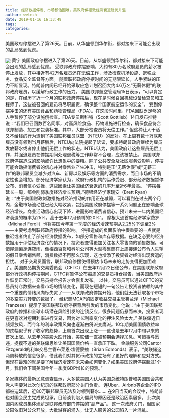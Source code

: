 ```yaml
---
title: 经济数据停发、市场预估困难，美政府停摆致经济衰退隐忧升温
author: wetech
date: 2019-01-16 16:33:49
tags: 
categories: 
---
```

美国政府停摆进入了第26天。目前，从华盛顿到华尔街，都对接来下可能会出现的乱局感到忧虑。
<!-- more -->
<img align="center" border="0" src="https://imgcdn.yicai.com/uppics/images/2019/01/2ceaa22f3ffadd9a039b5eae9c576e6b.jpg" />
黄宇
美国政府停摆进入了第26天。目前，从华盛顿到华尔街，都对接来下可能会出现的乱局感到忧虑。
受联邦政府停摆影响，大约有80万名政府雇员的薪水被停止发放，其中接近有42万名雇员还在无偿工作，涉及检查机场设施、退税业务、食品安全监督等方面。
随着联邦政府停摆时间的无期限延长，人手紧缺的压力不断显现。特朗普内阁已经开始采取应急计划召回大约4.6万名“无薪休假”的联邦政府雇员，以缓解行政工作的压力。
美国联邦航空管理局15日表示，“可以肯定的是，在经历了近一个月的联邦政府停摆后，现在是时候召回机械设备检查员和工程师了。这些被召回的雇员将尽职履责，确保整个国家航空运作的安全”。
受到停摆冲击的还有美国食品和药物管理局（FDA）。在这段时间里，FDA因缺乏足够的人手暂停了部分设施俄检查。FDA专员斯科特（Scott Gottlieb）14日发布推特说：“我们已召回数百名同事，对高风险食品、药物设施进行检查，确保食品符合联邦制造、加工和包装标准。其中，大部分检查员将无偿工作。”
但这种让人干活又不给钱的行为遭到了美国联邦雇员联盟（NTEU）的反对。在上周有数十万联邦雇员没有领到当月薪酬后，NTEU向法院提起了诉讼，要求特朗普政府继续为雇员发放薪水或者停止他们无偿工作的状态。NTEU认为，美国政府让这些雇员无偿工作，并强迫雇员在停摆期间处理退税等工作非常不合理，应该被禁止。
美国联邦政府停摆造成的影响或许比想象中的要糟。除了公共安全及社区服务受影响，停摆可能会动摇消费者的信心并对零售业产生冲击，特别是正“无薪休假”或“无薪工作”的联邦雇员会减少对汽车、新房以及娱乐等方面的消费需求，而且市场的不确定性也会增加。部分经济学家认为，政府行政机构的运作受限、部分经济数据暂停公布、消费信心受挫，这些因素让美国经济衰退的几率升至近6年最高。
“停摆每延长一周，都会削弱季度经济增长预期。”德银经济学家瑞安（Brett Ryan）说：“由于美国财政刺激措施对经济推动的作用正在减弱，可以看到在过去两个月内，金融市场流动性已经大幅收紧，包括美国政府停摆等一系列问题正在影响全球经济增长。商业活动信心出现下降，进而影响消费者信心。预计未来一年内美国经济衰退的概率为25%，高于去年12月预判的20%”。
摩根大通首席经济学家费罗（Michael Feroli）也将美国今年第一季度的经济增速预期从2.25%下调至2%——主要考虑到联邦政府停摆的影响。
停摆造成的负面影响中很重要的一点就是推迟或者终止了部分经济数据发布，如部分零售和库存等数据。在缺乏必要的经济数据用于评估经济变化的情况下，投资者变得更加关注各大零售商的销售数据。可惜屋漏偏逢连夜雨，像梅西百货和科尔公司等大型零售商在上周接连公布令人失望的假日零售销售额，消费数据不再那么乐观，这也增添了投资者对经济出现衰退的担忧。
对于交易员而言，联邦政府停摆使得预估市场未来的走势变得更加困难了。美国商品期货交易委员会（CFTC）在去年12月22日便公布，在美国联邦政府部分行政机构停摆期间，CTFC将暂停公布每周的交易员持仓报告，当美国政府运作恢复正常时，交易员持仓报告才会恢复发布。
以往，交易员可以通过CFTC的交易员持仓数据来查看市场的情绪变化，而现在短短的一句公告让投资者依赖的其中一个重要的情绪风向标失灵了——从联邦政府停摆开始，他们就无法获取各个市场的多空实力转变的数据了。
经纪商MCAP的固定收益交易主管弗兰泽（Michael Franzese）提示了美国联邦政府停摆背后引发的市场变化。他说：“由于美国联邦政府的停摆和全球市场潜在风险引发的连锁反应，很多问题仍悬而未决，投资者现在更喜欢对短期利率进行交易，因为对长利率变化的押注风险太大。”
美联储近日频频放风，而今年的利率政策风向也逐渐由鸽派变鹰派。10年期美国国债收益率的跌幅似乎有了收窄的趋势，上周首次出现上涨——这也是去年12月中旬以来的首次上涨。从去年的美股大跌开始，美联储一直被预期会选择加息。可惜事与愿违，捉摸不透的美联储思维让美国国债价格一直承压下跌。
金融服务公司Cantor Fitzgerald的利率交易主管布莱恩·埃德蒙兹（Brian Edmonds）表示，“美联储这两周释放的信息很多，借此我们对其货币政策的立场有了更好的理解和应对方式。但现在最难的就是要了解经济增速在未来会如何变化？如果美国政府停摆超过1个月，我们会下调美国今年一季度GDP增长的预测。”
 
 
多家媒体的最新民意调查显示，大多数美国人认为美国总统特朗普和美国国会共和党人需要对此次创纪录的联邦政府部分关门负责。
连Uber、Airbnb等企业的IPO都被迫延后，近80万联邦雇员无法及时领到薪水……
在9日当天的会议中，特朗普也对国会民主党成员坦承，目前谈判陷入僵局的原因还是政治因素居多。
此次美国内阁成员集体涨薪是联邦政府部门停摆的“副产品”。
这一次政府关门，但国家公园依旧对公众开放，大批游客的涌入，让无人服务的公园陷入一片混乱。
